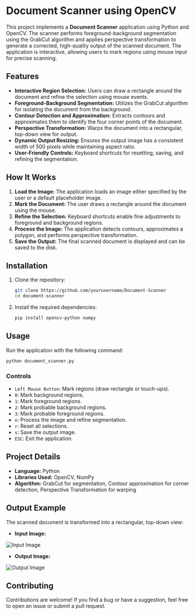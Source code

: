
# Document Scanner using OpenCV

This project implements a **Document Scanner** application using Python and OpenCV. The scanner performs foreground-background segmentation using the GrabCut algorithm and applies perspective transformation to generate a corrected, high-quality output of the scanned document. The application is interactive, allowing users to mark regions using mouse input for precise scanning.

## Features

- **Interactive Region Selection:** Users can draw a rectangle around the document and refine the selection using mouse events.
- **Foreground-Background Segmentation:** Utilizes the GrabCut algorithm for isolating the document from the background.
- **Contour Detection and Approximation:** Extracts contours and approximates them to identify the four corner points of the document.
- **Perspective Transformation:** Warps the document into a rectangular, top-down view for output.
- **Dynamic Output Resizing:** Ensures the output image has a consistent width of 500 pixels while maintaining aspect ratio.
- **User-Friendly Controls:** Keyboard shortcuts for resetting, saving, and refining the segmentation.

## How It Works

1. **Load the Image:** The application loads an image either specified by the user or a default placeholder image.
2. **Mark the Document:** The user draws a rectangle around the document using the mouse.
3. **Refine the Selection:** Keyboard shortcuts enable fine adjustments to foreground and background regions.
4. **Process the Image:** The application detects contours, approximates a polygon, and performs perspective transformation.
5. **Save the Output:** The final scanned document is displayed and can be saved to the disk.

## Installation

1. Clone the repository:
   ```bash
   git clone https://github.com/yourusername/Document-Scanner
   cd document-scanner
   ```
2. Install the required dependencies:
   ```bash
   pip install opencv-python numpy
   ```

## Usage

Run the application with the following command:
```bash
python document_scanner.py 
```

### Controls
- `Left Mouse Button`: Mark regions (draw rectangle or touch-ups).
- `0`: Mark background regions.
- `1`: Mark foreground regions.
- `2`: Mark probable background regions.
- `3`: Mark probable foreground regions.
- `n`: Process the image and refine segmentation.
- `r`: Reset all selections.
- `s`: Save the output image.
- `ESC`: Exit the application.

## Project Details

- **Language:** Python
- **Libraries Used:** OpenCV, NumPy
- **Algorithm:** GrabCut for segmentation, Contour approximation for corner detection, Perspective Transformation for warping

## Output Example

The scanned document is transformed into a rectangular, top-down view:

- **Input Image:**

![Input Image](input_image.jpg)

- **Output Image:**

![Output Image](output_image.jpg)

## Contributing

Contributions are welcome! If you find a bug or have a suggestion, feel free to open an issue or submit a pull request.



